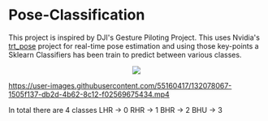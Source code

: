 # Pose-Classification
This project is inspired by DJI's Gesture Piloting Project. This uses Nvidia's [trt_pose](https://github.com/NVIDIA-AI-IOT/trt_pose) project for real-time pose estimation and using those key-points a Sklearn Classifiers has been train to predict between various classes.
<p align="center"><img src="http://yuml.me/diagram/nofunky/class/[Image/Video{bg:white}]-->[Pose Estimator {bg:cornsilk}]-->[Data-Points{bg:white}]-->[Classfier{bg:cornsilk}]-->[Result{bg:red}]" ></p>

https://user-images.githubusercontent.com/55160417/132078067-1505f137-db2d-4b62-8c12-f02569675434.mp4

In total there are 4 classes
LHR -> 0
RHR -> 1
BHR -> 2
BHU -> 3

